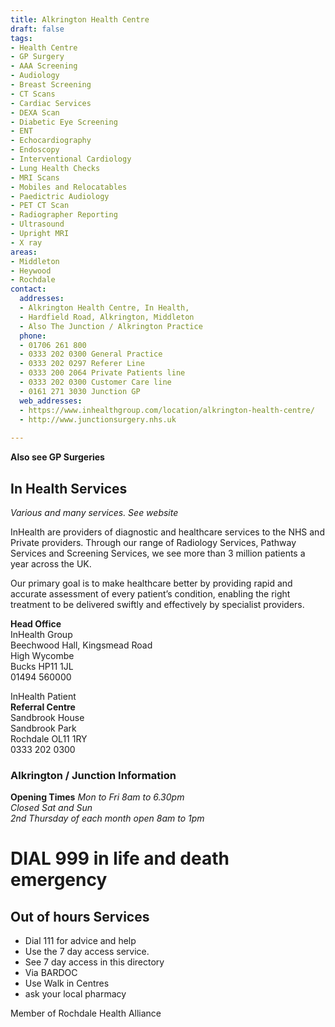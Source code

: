 ```yaml
---
title: Alkrington Health Centre
draft: false
tags:
- Health Centre
- GP Surgery
- AAA Screening
- Audiology
- Breast Screening
- CT Scans
- Cardiac Services
- DEXA Scan
- Diabetic Eye Screening
- ENT
- Echocardiography
- Endoscopy
- Interventional Cardiology
- Lung Health Checks
- MRI Scans
- Mobiles and Relocatables
- Paedictric Audiology
- PET CT Scan
- Radiographer Reporting
- Ultrasound
- Upright MRI
- X ray
areas:
- Middleton
- Heywood
- Rochdale
contact:
  addresses:
  - Alkrington Health Centre, In Health,
  - Hardfield Road, Alkrington, Middleton   
  - Also The Junction / Alkrington Practice
  phone:
  - 01706 261 800
  - 0333 202 0300 General Practice
  - 0333 202 0297 Referer Line
  - 0333 200 2064 Private Patients line
  - 0333 202 0300 Customer Care line
  - 0161 271 3030 Junction GP
  web_addresses:
  - https://www.inhealthgroup.com/location/alkrington-health-centre/
  - http://www.junctionsurgery.nhs.uk
  
---
```


**Also see GP Surgeries**   

## In Health Services  
*Various and many services. See website*   

InHealth are providers of diagnostic and healthcare services to the NHS and Private providers.  Through our range of Radiology Services, Pathway Services and Screening Services, we see more than 3 million patients a year across the UK.

Our primary goal is to make healthcare better by providing rapid and accurate assessment of every patient’s condition, enabling the right treatment to be delivered swiftly and effectively by specialist providers.   

**Head Office**  
InHealth Group  
Beechwood Hall, Kingsmead Road  
High Wycombe  
Bucks  HP11 1JL  
01494 560000   

InHealth Patient   
**Referral Centre**  
Sandbrook House  
Sandbrook Park  
Rochdale   OL11 1RY  
0333 202 0300   

### Alkrington / Junction Information   
**Opening Times**
*Mon to Fri 8am to 6.30pm*   
*Closed Sat and Sun*   
*2nd Thursday of each month open 8am to 1pm*  

# DIAL 999 in life and death emergency   

## Out of hours Services   
- Dial 111 for advice and help
- Use the 7 day access service.   
- See 7 day access in this directory   
- Via BARDOC   
- Use Walk in Centres   
- ask your local pharmacy   

Member of Rochdale Health Alliance   


